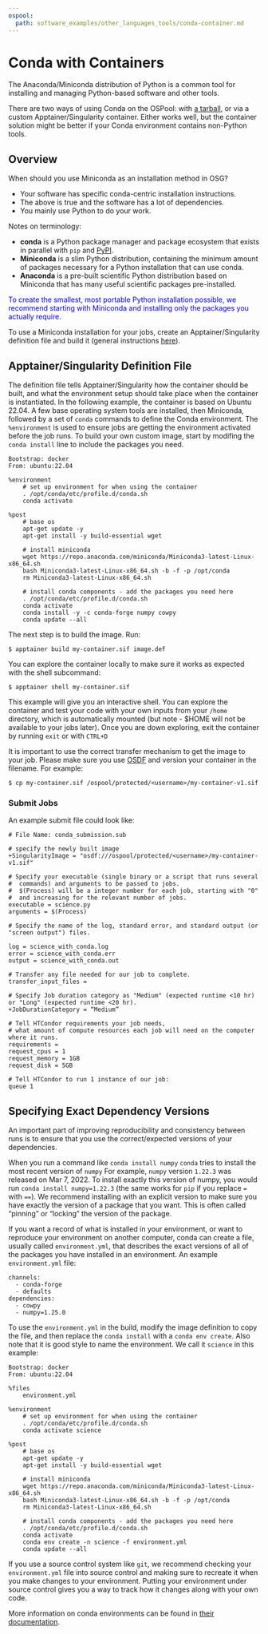 ```yaml
---
ospool:
  path: software_examples/other_languages_tools/conda-container.md
---
```


# Conda with Containers

The Anaconda/Miniconda distribution of Python is a common tool for installing and managing Python-based software and other tools. 

There are two ways of using Conda on the OSPool: with [a tarball](../conda-tarball/), or via a
custom Apptainer/Singularity container. Either works well, but the container
solution might be better if your Conda environment contains non-Python tools.

## Overview
When should you use Miniconda as an installation method in OSG?

 * Your software has specific conda-centric installation instructions.
 * The above is true and the software has a lot of dependencies.
 * You mainly use Python to do your work.

Notes on terminology:

- **conda** is a Python package manager and package ecosystem that exists in parallel with `pip` and [PyPI](https://pypi.org/).
- **Miniconda** is a slim Python distribution, containing the minimum amount of packages necessary for a Python installation that can use conda.
- **Anaconda** is a pre-built scientific Python distribution based on Miniconda that has many useful scientific packages pre-installed.

<p style="color:blue;">To create the smallest, most portable Python installation possible, we recommend starting with Miniconda and installing only the packages you actually require.</p>

To use a Miniconda installation for your jobs, create an Apptainer/Singularity definition file and
build it (general instructions [here](../../../htc_workloads/using_software/containers-singularity/)).

## Apptainer/Singularity Definition File

The definition file tells Apptainer/Singularity how the container should be built,
and what the environment setup should take place when the container is instantiated.
In the following example, the container is based on Ubuntu 22.04. A few base
operating system tools are installed, then Miniconda, followed by a set of 
`conda` commands to define the Conda environment. The `%environment` is used
to ensure jobs are getting the environment activated before the job runs. To build
your own custom image, start by modifing the `conda install` line to include
the packages you need.


    Bootstrap: docker
    From: ubuntu:22.04
    
    %environment
        # set up environment for when using the container
        . /opt/conda/etc/profile.d/conda.sh
        conda activate
    
    %post
        # base os
        apt-get update -y
        apt-get install -y build-essential wget
    
        # install miniconda
        wget https://repo.anaconda.com/miniconda/Miniconda3-latest-Linux-x86_64.sh
        bash Miniconda3-latest-Linux-x86_64.sh -b -f -p /opt/conda
        rm Miniconda3-latest-Linux-x86_64.sh
    
        # install conda components - add the packages you need here
        . /opt/conda/etc/profile.d/conda.sh
        conda activate
        conda install -y -c conda-forge numpy cowpy
        conda update --all 


The next step is to build the image. Run:

    $ apptainer build my-container.sif image.def

You can explore the container locally to make sure it works as expected with the shell subcommand:

    $ apptainer shell my-container.sif

This example will give you an interactive shell. You can explore the
container and test your code with your own inputs from your `/home`
directory, which is automatically mounted (but note - $HOME will not be
available to your jobs later). Once you are down exploring, exit the
container by running `exit` or with `CTRL+D`

It is important to use the correct transfer mechanism to get the 
image to your job. Please make sure you use [OSDF](../../../htc_workloads/managing_data/osdf/)
and version your container in the filename. For example:

    $ cp my-container.sif /ospool/protected/<username>/my-container-v1.sif

### Submit Jobs

An example submit file could look like: 

```
# File Name: conda_submission.sub

# specify the newly built image
+SingularityImage = "osdf:///ospool/protected/<username>/my-container-v1.sif"

# Specify your executable (single binary or a script that runs several
#  commands) and arguments to be passed to jobs. 
#  $(Process) will be a integer number for each job, starting with "0"
#  and increasing for the relevant number of jobs.
executable = science.py
arguments = $(Process)

# Specify the name of the log, standard error, and standard output (or "screen output") files.

log = science_with_conda.log
error = science_with_conda.err
output = science_with_conda.out

# Transfer any file needed for our job to complete. 
transfer_input_files = 

# Specify Job duration category as "Medium" (expected runtime <10 hr) or "Long" (expected runtime <20 hr). 
+JobDurationCategory = “Medium”

# Tell HTCondor requirements your job needs, 
# what amount of compute resources each job will need on the computer where it runs.
requirements = 
request_cpus = 1
request_memory = 1GB
request_disk = 5GB

# Tell HTCondor to run 1 instance of our job:
queue 1
```

      
## Specifying Exact Dependency Versions

An important part of improving reproducibility and consistency between runs is to ensure that you use the correct/expected versions of your dependencies.

When you run a command like `conda install numpy` `conda` tries to install the most recent version of `numpy` For example, `numpy` version `1.22.3` was released on Mar 7, 2022. To install exactly this version of numpy, you would run `conda install numpy=1.22.3` (the same works for `pip` if you replace `=` with `==`). We recommend installing with an explicit version to make sure you have exactly the version of a package that you want. This is often called “pinning” or “locking” the version of the package.

If you want a record of what is installed in your environment, or want to reproduce your environment on another computer, conda can create a file, usually called `environment.yml`, that describes the exact versions of all of the packages you have installed in an environment. An example `environment.yml` file:

    channels:
      - conda-forge
      - defaults
    dependencies:
      - cowpy
      - numpy=1.25.0

To use the `environment.yml` in the build, modify the image definition to copy the file, and
then replace the `conda install` with a `conda env create`. Also note that it is good style
to name the environment. We call it `science` in this example:

    Bootstrap: docker
    From: ubuntu:22.04
    
    %files
        environment.yml
    
    %environment
        # set up environment for when using the container
        . /opt/conda/etc/profile.d/conda.sh
        conda activate science
    
    %post
        # base os
        apt-get update -y
        apt-get install -y build-essential wget
    
        # install miniconda
        wget https://repo.anaconda.com/miniconda/Miniconda3-latest-Linux-x86_64.sh
        bash Miniconda3-latest-Linux-x86_64.sh -b -f -p /opt/conda
        rm Miniconda3-latest-Linux-x86_64.sh
    
        # install conda components - add the packages you need here
        . /opt/conda/etc/profile.d/conda.sh
        conda activate
        conda env create -n science -f environment.yml
        conda update --all 

If you use a source control system like `git`, we recommend checking your `environment.yml` file into source control and making sure to recreate it when you make changes to your environment. Putting your environment under source control gives you a way to track how it changes along with your own code.

More information on conda environments can be found in [their documentation](https://docs.conda.io/projects/conda/en/latest/user-guide/tasks/manage-environments.html#).
